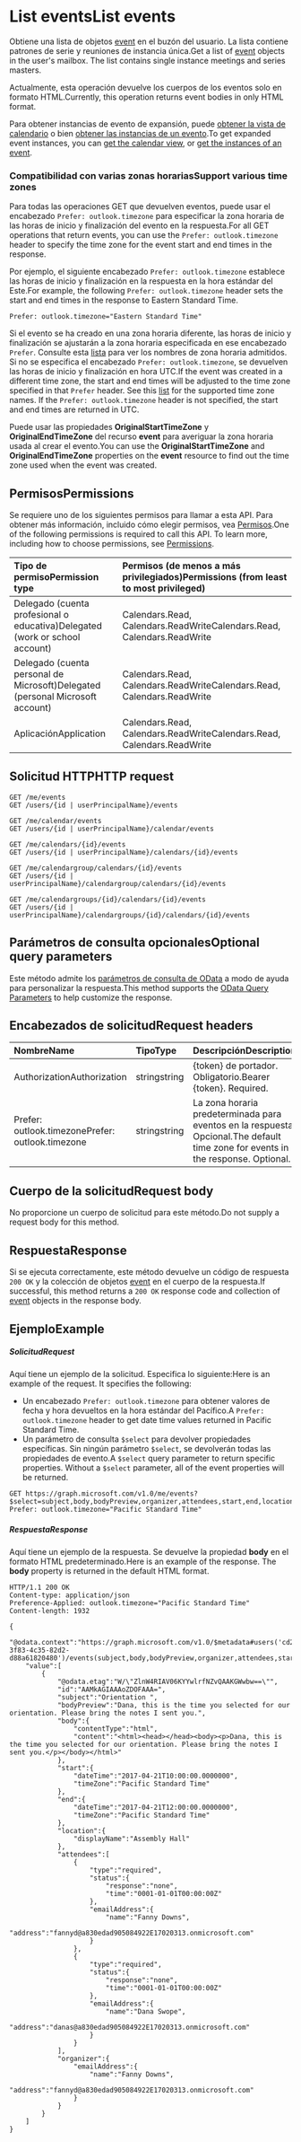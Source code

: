 # <a name="list-events"></a><span data-ttu-id="a267b-101">List events</span><span class="sxs-lookup"><span data-stu-id="a267b-101">List events</span></span>

<span data-ttu-id="a267b-p101">Obtiene una lista de objetos [event](../resources/event.md) en el buzón del usuario. La lista contiene patrones de serie y reuniones de instancia única.</span><span class="sxs-lookup"><span data-stu-id="a267b-p101">Get a list of [event](../resources/event.md) objects in the user's mailbox. The list contains single instance meetings and series masters.</span></span>

<span data-ttu-id="a267b-104">Actualmente, esta operación devuelve los cuerpos de los eventos solo en formato HTML.</span><span class="sxs-lookup"><span data-stu-id="a267b-104">Currently, this operation returns event bodies in only HTML format.</span></span>

<span data-ttu-id="a267b-105">Para obtener instancias de evento de expansión, puede [obtener la vista de calendario](calendar_list_calendarview.md) o bien [obtener las instancias de un evento](event_list_instances.md).</span><span class="sxs-lookup"><span data-stu-id="a267b-105">To get expanded event instances, you can [get the calendar view](calendar_list_calendarview.md), or [get the instances of an event](event_list_instances.md).</span></span>

### <a name="support-various-time-zones"></a><span data-ttu-id="a267b-106">Compatibilidad con varias zonas horarias</span><span class="sxs-lookup"><span data-stu-id="a267b-106">Support various time zones</span></span>

<span data-ttu-id="a267b-107">Para todas las operaciones GET que devuelven eventos, puede usar el encabezado `Prefer: outlook.timezone` para especificar la zona horaria de las horas de inicio y finalización del evento en la respuesta.</span><span class="sxs-lookup"><span data-stu-id="a267b-107">For all GET operations that return events, you can use the `Prefer: outlook.timezone` header to specify the time zone for the event start and end times in the response.</span></span> 

<span data-ttu-id="a267b-108">Por ejemplo, el siguiente encabezado `Prefer: outlook.timezone` establece las horas de inicio y finalización en la respuesta en la hora estándar del Este.</span><span class="sxs-lookup"><span data-stu-id="a267b-108">For example, the following `Prefer: outlook.timezone` header sets the start and end times in the response to Eastern Standard Time.</span></span>
```http
Prefer: outlook.timezone="Eastern Standard Time"
```

<span data-ttu-id="a267b-p102">Si el evento se ha creado en una zona horaria diferente, las horas de inicio y finalización se ajustarán a la zona horaria especificada en ese encabezado `Prefer`. Consulte esta [lista](../resources/datetimetimezone.md) para ver los nombres de zona horaria admitidos. Si no se especifica el encabezado `Prefer: outlook.timezone`, se devuelven las horas de inicio y finalización en hora UTC.</span><span class="sxs-lookup"><span data-stu-id="a267b-p102">If the event was created in a different time zone, the start and end times will be adjusted to the time zone specified in that `Prefer` header. See this [list](../resources/datetimetimezone.md) for the supported time zone names. If the `Prefer: outlook.timezone` header is not specified, the start and end times are returned in UTC.</span></span>

<span data-ttu-id="a267b-112">Puede usar las propiedades **OriginalStartTimeZone** y **OriginalEndTimeZone** del recurso **event** para averiguar la zona horaria usada al crear el evento.</span><span class="sxs-lookup"><span data-stu-id="a267b-112">You can use the **OriginalStartTimeZone** and **OriginalEndTimeZone** properties on the **event** resource to find out the time zone used when the event was created.</span></span>

## <a name="permissions"></a><span data-ttu-id="a267b-113">Permisos</span><span class="sxs-lookup"><span data-stu-id="a267b-113">Permissions</span></span>
<span data-ttu-id="a267b-p103">Se requiere uno de los siguientes permisos para llamar a esta API. Para obtener más información, incluido cómo elegir permisos, vea [Permisos](../../../concepts/permissions_reference.md).</span><span class="sxs-lookup"><span data-stu-id="a267b-p103">One of the following permissions is required to call this API. To learn more, including how to choose permissions, see [Permissions](../../../concepts/permissions_reference.md).</span></span>

|<span data-ttu-id="a267b-116">Tipo de permiso</span><span class="sxs-lookup"><span data-stu-id="a267b-116">Permission type</span></span>      | <span data-ttu-id="a267b-117">Permisos (de menos a más privilegiados)</span><span class="sxs-lookup"><span data-stu-id="a267b-117">Permissions (from least to most privileged)</span></span>              | 
|:--------------------|:---------------------------------------------------------| 
|<span data-ttu-id="a267b-118">Delegado (cuenta profesional o educativa)</span><span class="sxs-lookup"><span data-stu-id="a267b-118">Delegated (work or school account)</span></span> | <span data-ttu-id="a267b-119">Calendars.Read, Calendars.ReadWrite</span><span class="sxs-lookup"><span data-stu-id="a267b-119">Calendars.Read, Calendars.ReadWrite</span></span>    | 
|<span data-ttu-id="a267b-120">Delegado (cuenta personal de Microsoft)</span><span class="sxs-lookup"><span data-stu-id="a267b-120">Delegated (personal Microsoft account)</span></span> | <span data-ttu-id="a267b-121">Calendars.Read, Calendars.ReadWrite</span><span class="sxs-lookup"><span data-stu-id="a267b-121">Calendars.Read, Calendars.ReadWrite</span></span>    | 
|<span data-ttu-id="a267b-122">Aplicación</span><span class="sxs-lookup"><span data-stu-id="a267b-122">Application</span></span> | <span data-ttu-id="a267b-123">Calendars.Read, Calendars.ReadWrite</span><span class="sxs-lookup"><span data-stu-id="a267b-123">Calendars.Read, Calendars.ReadWrite</span></span> | 

## <a name="http-request"></a><span data-ttu-id="a267b-124">Solicitud HTTP</span><span class="sxs-lookup"><span data-stu-id="a267b-124">HTTP request</span></span>
<!-- { "blockType": "ignored" } -->
```http
GET /me/events
GET /users/{id | userPrincipalName}/events

GET /me/calendar/events
GET /users/{id | userPrincipalName}/calendar/events

GET /me/calendars/{id}/events
GET /users/{id | userPrincipalName}/calendars/{id}/events

GET /me/calendargroup/calendars/{id}/events
GET /users/{id | userPrincipalName}/calendargroup/calendars/{id}/events

GET /me/calendargroups/{id}/calendars/{id}/events
GET /users/{id | userPrincipalName}/calendargroups/{id}/calendars/{id}/events
```
## <a name="optional-query-parameters"></a><span data-ttu-id="a267b-125">Parámetros de consulta opcionales</span><span class="sxs-lookup"><span data-stu-id="a267b-125">Optional query parameters</span></span>
<span data-ttu-id="a267b-126">Este método admite los [parámetros de consulta de OData](http://developer.microsoft.com/en-us/graph/docs/overview/query_parameters) a modo de ayuda para personalizar la respuesta.</span><span class="sxs-lookup"><span data-stu-id="a267b-126">This method supports the [OData Query Parameters](http://developer.microsoft.com/en-us/graph/docs/overview/query_parameters) to help customize the response.</span></span>
## <a name="request-headers"></a><span data-ttu-id="a267b-127">Encabezados de solicitud</span><span class="sxs-lookup"><span data-stu-id="a267b-127">Request headers</span></span>
| <span data-ttu-id="a267b-128">Nombre</span><span class="sxs-lookup"><span data-stu-id="a267b-128">Name</span></span>       | <span data-ttu-id="a267b-129">Tipo</span><span class="sxs-lookup"><span data-stu-id="a267b-129">Type</span></span> | <span data-ttu-id="a267b-130">Descripción</span><span class="sxs-lookup"><span data-stu-id="a267b-130">Description</span></span>|
|:-----------|:------|:----------|
| <span data-ttu-id="a267b-131">Authorization</span><span class="sxs-lookup"><span data-stu-id="a267b-131">Authorization</span></span>  | <span data-ttu-id="a267b-132">string</span><span class="sxs-lookup"><span data-stu-id="a267b-132">string</span></span>  | <span data-ttu-id="a267b-p104">{token} de portador. Obligatorio.</span><span class="sxs-lookup"><span data-stu-id="a267b-p104">Bearer {token}. Required.</span></span> |
| <span data-ttu-id="a267b-135">Prefer: outlook.timezone</span><span class="sxs-lookup"><span data-stu-id="a267b-135">Prefer: outlook.timezone</span></span> | <span data-ttu-id="a267b-136">string</span><span class="sxs-lookup"><span data-stu-id="a267b-136">string</span></span> | <span data-ttu-id="a267b-p105">La zona horaria predeterminada para eventos en la respuesta. Opcional.</span><span class="sxs-lookup"><span data-stu-id="a267b-p105">The default time zone for events in the response. Optional.</span></span> | 

## <a name="request-body"></a><span data-ttu-id="a267b-139">Cuerpo de la solicitud</span><span class="sxs-lookup"><span data-stu-id="a267b-139">Request body</span></span>
<span data-ttu-id="a267b-140">No proporcione un cuerpo de solicitud para este método.</span><span class="sxs-lookup"><span data-stu-id="a267b-140">Do not supply a request body for this method.</span></span>

## <a name="response"></a><span data-ttu-id="a267b-141">Respuesta</span><span class="sxs-lookup"><span data-stu-id="a267b-141">Response</span></span>

<span data-ttu-id="a267b-142">Si se ejecuta correctamente, este método devuelve un código de respuesta `200 OK` y la colección de objetos [event](../resources/event.md) en el cuerpo de la respuesta.</span><span class="sxs-lookup"><span data-stu-id="a267b-142">If successful, this method returns a `200 OK` response code and collection of [event](../resources/event.md) objects in the response body.</span></span>
## <a name="example"></a><span data-ttu-id="a267b-143">Ejemplo</span><span class="sxs-lookup"><span data-stu-id="a267b-143">Example</span></span>
##### <a name="request"></a><span data-ttu-id="a267b-144">Solicitud</span><span class="sxs-lookup"><span data-stu-id="a267b-144">Request</span></span>
<span data-ttu-id="a267b-p106">Aquí tiene un ejemplo de la solicitud. Especifica lo siguiente:</span><span class="sxs-lookup"><span data-stu-id="a267b-p106">Here is an example of the request. It specifies the following:</span></span>

- <span data-ttu-id="a267b-147">Un encabezado `Prefer: outlook.timezone` para obtener valores de fecha y hora devueltos en la hora estándar del Pacífico.</span><span class="sxs-lookup"><span data-stu-id="a267b-147">A `Prefer: outlook.timezone` header to get date time values returned in Pacific Standard Time.</span></span> 
- <span data-ttu-id="a267b-p107">Un parámetro de consulta `$select` para devolver propiedades específicas. Sin ningún parámetro `$select`, se devolverán todas las propiedades de evento.</span><span class="sxs-lookup"><span data-stu-id="a267b-p107">A `$select` query parameter to return specific properties. Without a `$select` parameter, all of the event properties will be returned.</span></span>

<!-- {
  "blockType": "request",
  "name": "get_events"
}-->
```http
GET https://graph.microsoft.com/v1.0/me/events?$select=subject,body,bodyPreview,organizer,attendees,start,end,location
Prefer: outlook.timezone="Pacific Standard Time"
```
##### <a name="response"></a><span data-ttu-id="a267b-150">Respuesta</span><span class="sxs-lookup"><span data-stu-id="a267b-150">Response</span></span>
<span data-ttu-id="a267b-p108">Aquí tiene un ejemplo de la respuesta. Se devuelve la propiedad **body** en el formato HTML predeterminado.</span><span class="sxs-lookup"><span data-stu-id="a267b-p108">Here is an example of the response. The **body** property is returned in the default HTML format.</span></span>
<!-- {
  "blockType": "response",
  "truncated": true,
  "@odata.type": "microsoft.graph.event",
  "isCollection": true
} -->
```http
HTTP/1.1 200 OK
Content-type: application/json
Preference-Applied: outlook.timezone="Pacific Standard Time"
Content-length: 1932

{
    "@odata.context":"https://graph.microsoft.com/v1.0/$metadata#users('cd209b0b-3f83-4c35-82d2-d88a61820480')/events(subject,body,bodyPreview,organizer,attendees,start,end,location)",
    "value":[
        {
            "@odata.etag":"W/\"ZlnW4RIAV06KYYwlrfNZvQAAKGWwbw==\"",
            "id":"AAMkAGIAAAoZDOFAAA=",
            "subject":"Orientation ",
            "bodyPreview":"Dana, this is the time you selected for our orientation. Please bring the notes I sent you.",
            "body":{
                "contentType":"html",
                "content":"<html><head></head><body><p>Dana, this is the time you selected for our orientation. Please bring the notes I sent you.</p></body></html>"
            },
            "start":{
                "dateTime":"2017-04-21T10:00:00.0000000",
                "timeZone":"Pacific Standard Time"
            },
            "end":{
                "dateTime":"2017-04-21T12:00:00.0000000",
                "timeZone":"Pacific Standard Time"
            },
            "location":{
                "displayName":"Assembly Hall"
            },
            "attendees":[
                {
                    "type":"required",
                    "status":{
                        "response":"none",
                        "time":"0001-01-01T00:00:00Z"
                    },
                    "emailAddress":{
                        "name":"Fanny Downs",
                        "address":"fannyd@a830edad905084922E17020313.onmicrosoft.com"
                    }
                },
                {
                    "type":"required",
                    "status":{
                        "response":"none",
                        "time":"0001-01-01T00:00:00Z"
                    },
                    "emailAddress":{
                        "name":"Dana Swope",
                        "address":"danas@a830edad905084922E17020313.onmicrosoft.com"
                    }
                }
            ],
            "organizer":{
                "emailAddress":{
                    "name":"Fanny Downs",
                    "address":"fannyd@a830edad905084922E17020313.onmicrosoft.com"
                }
            }
        }
    ]
}
```

<!-- uuid: 8fcb5dbc-d5aa-4681-8e31-b001d5168d79
2015-10-25 14:57:30 UTC -->
<!-- {
  "type": "#page.annotation",
  "description": "List events",
  "keywords": "",
  "section": "documentation",
  "tocPath": ""
}-->

